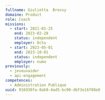 ```yaml
---
fullname: Giulietta  Bressy
domaine: Produit
role: Coach
missions:
  - start: 2021-01-25
    end: 2023-02-28
    status: independent
    employer: Octo
  - start: 2023-05-01
    end: 2023-10-01
    status: independent
    employer: numa
previously:
  - jeveuxaider
  - api-engagement
competences:
  - Administration Publique
uuid: 916930fa-8ab9-4ad5-bc90-dbf3e16f88e8
---
```

